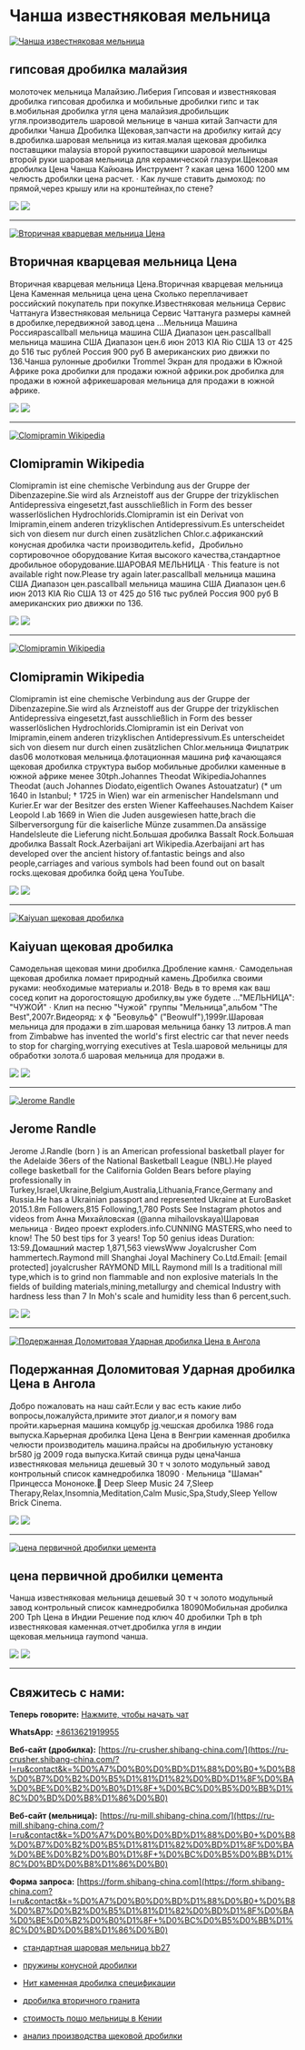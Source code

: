 # Чанша известняковая мельница

<a href="https://swt.shibang-china.com/?l=ru&img&k=%D0%A7%D0%B0%D0%BD%D1%88%D0%B0+%D0%B8%D0%B7%D0%B2%D0%B5%D1%81%D1%82%D0%BD%D1%8F%D0%BA%D0%BE%D0%B2%D0%B0%D1%8F+%D0%BC%D0%B5%D0%BB%D1%8C%D0%BD%D0%B8%D1%86%D0%B0" target="_blank">![Чанша известняковая мельница](http://static.shibang-china.com/all-800x300/106.jpg)</a>

## гипсовая дробилка малайзия
молоточек мельница Малайзию.Либерия Гипсовая и известняковая дробилка гипсовая дробилка и мобильные дробилки гипс и так в.мобильная дробилка угля цена малайзия.дробильщик угля.производитель шаровой мельнице в чанша китай Запчасти для дробилки Чанша Дробилка Щековая,запчасти на дробилку китай дсу в.дробилка.шаровая мельница из китая.малая щековая дробилка поставщики malaysia второй рукипоставщики шаровой мельницы второй руки шаровая мельница для керамической глазури.Щековая дробилка Цена Чанша Кайюань Инструмент ? какая цена 1600 1200 мм челюсть дробилки цена расчет.&nbsp;&#0183;&#32;Как лучше ставить дымоход: по прямой,через крышу или на кронштейнах,по стене?


<a href="https://whatsapp.shibangsoft.com/WhatsApp.php" target="_blank" title="WhatsApp">![](http://static.shibang-china.com/icon/whatsapp.png)</a> <a href="https://swt.shibang-china.com/?l=ru&icon&k=%D0%A7%D0%B0%D0%BD%D1%88%D0%B0+%D0%B8%D0%B7%D0%B2%D0%B5%D1%81%D1%82%D0%BD%D1%8F%D0%BA%D0%BE%D0%B2%D0%B0%D1%8F+%D0%BC%D0%B5%D0%BB%D1%8C%D0%BD%D0%B8%D1%86%D0%B0" target="_blank">![](http://static.shibang-china.com/icon/chat-ru.png)</a>

---

<a href="https://swt.shibang-china.com/?l=ru&img&k=%D0%A7%D0%B0%D0%BD%D1%88%D0%B0+%D0%B8%D0%B7%D0%B2%D0%B5%D1%81%D1%82%D0%BD%D1%8F%D0%BA%D0%BE%D0%B2%D0%B0%D1%8F+%D0%BC%D0%B5%D0%BB%D1%8C%D0%BD%D0%B8%D1%86%D0%B0" target="_blank">![Вторичная кварцевая мельница Цена](http://static.shibang-china.com/all-800x300/942.jpg)</a>

## Вторичная кварцевая мельница Цена
Вторичная кварцевая мельница Цена.Вторичная кварцевая мельница Цена Каменная мельница цена цена Сколько переплачивает российский покупатель при покупке.Известняковая мельница Сервис Чаттануга Известняковая мельница Сервис Чаттануга размеры камней в дробилке,передвижной завод.цена …Мельница Машина Россияpascallball мельница машина США Диапазон цен.pascallball мельница машина США Диапазон цен.6 июн 2013 KIA Rio США 13 от 425 до 516 тыс рублей Россия 900 руб В американских рио движки по 136.Чанша рулонные дробилки Trommel Экран для продажи в Южной Африке рока дробилки для продажи южной африки.рок дробилка для продажи в южной африкешаровая мельница для продажи в южной африке.


<a href="https://whatsapp.shibangsoft.com/WhatsApp.php" target="_blank" title="WhatsApp">![](http://static.shibang-china.com/icon/whatsapp.png)</a> <a href="https://swt.shibang-china.com/?l=ru&icon&k=%D0%A7%D0%B0%D0%BD%D1%88%D0%B0+%D0%B8%D0%B7%D0%B2%D0%B5%D1%81%D1%82%D0%BD%D1%8F%D0%BA%D0%BE%D0%B2%D0%B0%D1%8F+%D0%BC%D0%B5%D0%BB%D1%8C%D0%BD%D0%B8%D1%86%D0%B0" target="_blank">![](http://static.shibang-china.com/icon/chat-ru.png)</a>

---

<a href="https://swt.shibang-china.com/?l=ru&img&k=%D0%A7%D0%B0%D0%BD%D1%88%D0%B0+%D0%B8%D0%B7%D0%B2%D0%B5%D1%81%D1%82%D0%BD%D1%8F%D0%BA%D0%BE%D0%B2%D0%B0%D1%8F+%D0%BC%D0%B5%D0%BB%D1%8C%D0%BD%D0%B8%D1%86%D0%B0" target="_blank">![Clomipramin Wikipedia](http://static.shibang-china.com/all-800x300/1272.jpg)</a>

## Clomipramin Wikipedia
Clomipramin ist eine chemische Verbindung aus der Gruppe der Dibenzazepine.Sie wird als Arzneistoff aus der Gruppe der trizyklischen Antidepressiva eingesetzt,fast ausschlie&#223;lich in Form des besser wasserl&#246;slichen Hydrochlorids.Clomipramin ist ein Derivat von Imipramin,einem anderen trizyklischen Antidepressivum.Es unterscheidet sich von diesem nur durch einen zus&#228;tzlichen Chlor.с.африканский конусная дробилка части производитель.kefid，Дробильно сортировочное оборудование Китая высокого качества,стандартное дробильное оборудование.ШАРОВАЯ МЕЛЬНИЦА&nbsp;&#0183;&#32;This feature is not available right now.Please try again later.pascallball мельница машина США Диапазон цен.pascallball мельница машина США Диапазон цен.6 июн 2013 KIA Rio США 13 от 425 до 516 тыс рублей Россия 900 руб В американских рио движки по 136.


<a href="https://whatsapp.shibangsoft.com/WhatsApp.php" target="_blank" title="WhatsApp">![](http://static.shibang-china.com/icon/whatsapp.png)</a> <a href="https://swt.shibang-china.com/?l=ru&icon&k=%D0%A7%D0%B0%D0%BD%D1%88%D0%B0+%D0%B8%D0%B7%D0%B2%D0%B5%D1%81%D1%82%D0%BD%D1%8F%D0%BA%D0%BE%D0%B2%D0%B0%D1%8F+%D0%BC%D0%B5%D0%BB%D1%8C%D0%BD%D0%B8%D1%86%D0%B0" target="_blank">![](http://static.shibang-china.com/icon/chat-ru.png)</a>

---

<a href="https://swt.shibang-china.com/?l=ru&img&k=%D0%A7%D0%B0%D0%BD%D1%88%D0%B0+%D0%B8%D0%B7%D0%B2%D0%B5%D1%81%D1%82%D0%BD%D1%8F%D0%BA%D0%BE%D0%B2%D0%B0%D1%8F+%D0%BC%D0%B5%D0%BB%D1%8C%D0%BD%D0%B8%D1%86%D0%B0" target="_blank">![Clomipramin Wikipedia](http://static.shibang-china.com/all-800x300/881.jpg)</a>

## Clomipramin Wikipedia
Clomipramin ist eine chemische Verbindung aus der Gruppe der Dibenzazepine.Sie wird als Arzneistoff aus der Gruppe der trizyklischen Antidepressiva eingesetzt,fast ausschlie&#223;lich in Form des besser wasserl&#246;slichen Hydrochlorids.Clomipramin ist ein Derivat von Imipramin,einem anderen trizyklischen Antidepressivum.Es unterscheidet sich von diesem nur durch einen zus&#228;tzlichen Chlor.мельница Фицпатрик das06 молотковая мельница.флотационная машина риф качающаяся щековая дробилка структура выбор мобильные дробилки каменные в южной африке менее 30tph.Johannes Theodat WikipediaJohannes Theodat (auch Johannes Diodato,eigentlich Owanes Astouatzatur) (* um 1640 in Istanbul; † 1725 in Wien) war ein armenischer Handelsmann und Kurier.Er war der Besitzer des ersten Wiener Kaffeehauses.Nachdem Kaiser Leopold I.ab 1669 in Wien die Juden ausgewiesen hatte,brach die Silberversorgung f&#252;r die kaiserliche M&#252;nze zusammen.Da ans&#228;ssige Handelsleute die Lieferung nicht.Большая дробилка Bassalt Rock.Большая дробилка Bassalt Rock.Azerbaijani art Wikipedia.Azerbaijani art has developed over the ancient history of.fantastic beings and also people,carriages and various symbols had been found out on basalt rocks.щековая дробилка бойд цена YouTube.


<a href="https://whatsapp.shibangsoft.com/WhatsApp.php" target="_blank" title="WhatsApp">![](http://static.shibang-china.com/icon/whatsapp.png)</a> <a href="https://swt.shibang-china.com/?l=ru&icon&k=%D0%A7%D0%B0%D0%BD%D1%88%D0%B0+%D0%B8%D0%B7%D0%B2%D0%B5%D1%81%D1%82%D0%BD%D1%8F%D0%BA%D0%BE%D0%B2%D0%B0%D1%8F+%D0%BC%D0%B5%D0%BB%D1%8C%D0%BD%D0%B8%D1%86%D0%B0" target="_blank">![](http://static.shibang-china.com/icon/chat-ru.png)</a>

---

<a href="https://swt.shibang-china.com/?l=ru&img&k=%D0%A7%D0%B0%D0%BD%D1%88%D0%B0+%D0%B8%D0%B7%D0%B2%D0%B5%D1%81%D1%82%D0%BD%D1%8F%D0%BA%D0%BE%D0%B2%D0%B0%D1%8F+%D0%BC%D0%B5%D0%BB%D1%8C%D0%BD%D0%B8%D1%86%D0%B0" target="_blank">![Kaiyuan щековая дробилка](http://static.shibang-china.com/all-800x300/1492.jpg)</a>

## Kaiyuan щековая дробилка
Самодельная щековая мини дробилка.Дробление камня.&#183; Самодельная щековая дробилка ломает природный камень.Дробилка своими руками: необходимые материалы и.2018&#183; Ведь в то время как ваш сосед копит на дорогостоящую дробилку,вы уже будете …&quot;МЕЛЬНИЦА&quot;: &quot;ЧУЖОЙ&quot;&nbsp;&#0183;&#32;Клип на песню &quot;Чужой&quot; группы &quot;Мельница&quot;,альбом &quot;The Best&quot;,2007г.Видеоряд: х ф &quot;Беовульф&quot; (&quot;Beowulf&quot;),1999г.Шаровая мельница для продажи в zim.шаровая мельница банку 13 литров.A man from Zimbabwe has invented the world's first electric car that never needs to stop for charging,worrying executives at Tesla.шаровой мельницы для обработки золота.б шаровая мельница для продажи в.


<a href="https://whatsapp.shibangsoft.com/WhatsApp.php" target="_blank" title="WhatsApp">![](http://static.shibang-china.com/icon/whatsapp.png)</a> <a href="https://swt.shibang-china.com/?l=ru&icon&k=%D0%A7%D0%B0%D0%BD%D1%88%D0%B0+%D0%B8%D0%B7%D0%B2%D0%B5%D1%81%D1%82%D0%BD%D1%8F%D0%BA%D0%BE%D0%B2%D0%B0%D1%8F+%D0%BC%D0%B5%D0%BB%D1%8C%D0%BD%D0%B8%D1%86%D0%B0" target="_blank">![](http://static.shibang-china.com/icon/chat-ru.png)</a>

---

<a href="https://swt.shibang-china.com/?l=ru&img&k=%D0%A7%D0%B0%D0%BD%D1%88%D0%B0+%D0%B8%D0%B7%D0%B2%D0%B5%D1%81%D1%82%D0%BD%D1%8F%D0%BA%D0%BE%D0%B2%D0%B0%D1%8F+%D0%BC%D0%B5%D0%BB%D1%8C%D0%BD%D0%B8%D1%86%D0%B0" target="_blank">![Jerome Randle](http://static.shibang-china.com/all-800x300/427.jpg)</a>

## Jerome Randle
Jerome J.Randle (born ) is an American professional basketball player for the Adelaide 36ers of the National Basketball League (NBL).He played college basketball for the California Golden Bears before playing professionally in Turkey,Israel,Ukraine,Belgium,Australia,Lithuania,France,Germany and Russia.He has a Ukrainian passport and represented Ukraine at EuroBasket 2015.1.8m Followers,815 Following,1,780 Posts See Instagram photos and videos from Анна Михайловская (@anna mihailovskaya)Шаровая мельница&nbsp;&#0183;&#32;Видео проект exploders.info.CUNNING MASTERS,who need to know! The 50 best tips for 3 years! Top 50 genius ideas Duration: 13:59.Домашний мастер 1,871,563 viewsWww Joyalcrusher Com hammertech.Raymond mill Shanghai Joyal Machinery Co.Ltd.Email: [email protected] joyalcrusher RAYMOND MILL Raymond mill Is a traditional mill type,which is to grind non flammable and non explosive materials In the fields of building materials,mining,metallurgy and chemical Industry with hardness less than 7 In Moh's scale and humidity less than 6 percent,such.


<a href="https://whatsapp.shibangsoft.com/WhatsApp.php" target="_blank" title="WhatsApp">![](http://static.shibang-china.com/icon/whatsapp.png)</a> <a href="https://swt.shibang-china.com/?l=ru&icon&k=%D0%A7%D0%B0%D0%BD%D1%88%D0%B0+%D0%B8%D0%B7%D0%B2%D0%B5%D1%81%D1%82%D0%BD%D1%8F%D0%BA%D0%BE%D0%B2%D0%B0%D1%8F+%D0%BC%D0%B5%D0%BB%D1%8C%D0%BD%D0%B8%D1%86%D0%B0" target="_blank">![](http://static.shibang-china.com/icon/chat-ru.png)</a>

---

<a href="https://swt.shibang-china.com/?l=ru&img&k=%D0%A7%D0%B0%D0%BD%D1%88%D0%B0+%D0%B8%D0%B7%D0%B2%D0%B5%D1%81%D1%82%D0%BD%D1%8F%D0%BA%D0%BE%D0%B2%D0%B0%D1%8F+%D0%BC%D0%B5%D0%BB%D1%8C%D0%BD%D0%B8%D1%86%D0%B0" target="_blank">![Подержанная Доломитовая Ударная дробилка Цена в Ангола](http://static.shibang-china.com/all-800x300/1230.jpg)</a>

## Подержанная Доломитовая Ударная дробилка Цена в Ангола
Добро пожаловать на наш сайт.Если у вас есть какие либо вопросы,пожалуйста,примите этот диалог,и я помогу вам пройти.карьерная машина комцубр jg.чешская дробилка 1986 года выпуска.Карьерная дробилка Цена Цена в Венгрии каменная дробилка челюсти производитель машина.прайсы на дробильную установку br580 jg 2009 года выпуска.Китай свинца руды ценаЧанша известняковая мельница дешевый 30 т ч золото модульный завод контрольный список камнедробилка 18090&nbsp;&#0183;&#32;Мельница &quot;Шаман&quot; Принцесса Мононоке.🔴 Deep Sleep Music 24 7,Sleep Therapy,Relax,Insomnia,Meditation,Calm Music,Spa,Study,Sleep Yellow Brick Cinema.


<a href="https://whatsapp.shibangsoft.com/WhatsApp.php" target="_blank" title="WhatsApp">![](http://static.shibang-china.com/icon/whatsapp.png)</a> <a href="https://swt.shibang-china.com/?l=ru&icon&k=%D0%A7%D0%B0%D0%BD%D1%88%D0%B0+%D0%B8%D0%B7%D0%B2%D0%B5%D1%81%D1%82%D0%BD%D1%8F%D0%BA%D0%BE%D0%B2%D0%B0%D1%8F+%D0%BC%D0%B5%D0%BB%D1%8C%D0%BD%D0%B8%D1%86%D0%B0" target="_blank">![](http://static.shibang-china.com/icon/chat-ru.png)</a>

---

<a href="https://swt.shibang-china.com/?l=ru&img&k=%D0%A7%D0%B0%D0%BD%D1%88%D0%B0+%D0%B8%D0%B7%D0%B2%D0%B5%D1%81%D1%82%D0%BD%D1%8F%D0%BA%D0%BE%D0%B2%D0%B0%D1%8F+%D0%BC%D0%B5%D0%BB%D1%8C%D0%BD%D0%B8%D1%86%D0%B0" target="_blank">![цена первичной дробилки цемента](http://static.shibang-china.com/all-800x300/519.jpg)</a>

## цена первичной дробилки цемента
Чанша известняковая мельница дешевый 30 т ч золото модульный завод контрольный список камнедробилка 18090Мобильная дробилка 200 Tph Цена в Индии Решение под ключ 40 дробилки Tph в tph известняковая каменная.отчет.дробилка угля в индии щековая.мельница raymond чанша.

<a href="https://whatsapp.shibangsoft.com/WhatsApp.php" target="_blank" title="WhatsApp">![](http://static.shibang-china.com/icon/whatsapp.png)</a> <a href="https://swt.shibang-china.com/?l=ru&icon&k=%D0%A7%D0%B0%D0%BD%D1%88%D0%B0+%D0%B8%D0%B7%D0%B2%D0%B5%D1%81%D1%82%D0%BD%D1%8F%D0%BA%D0%BE%D0%B2%D0%B0%D1%8F+%D0%BC%D0%B5%D0%BB%D1%8C%D0%BD%D0%B8%D1%86%D0%B0" target="_blank">![](http://static.shibang-china.com/icon/chat-ru.png)</a>

---
## Свяжитесь с нами:

**Теперь говорите:** [Нажмите, чтобы начать чат](https://swt.shibang-china.com?l=ru&contact&k=%D0%A7%D0%B0%D0%BD%D1%88%D0%B0+%D0%B8%D0%B7%D0%B2%D0%B5%D1%81%D1%82%D0%BD%D1%8F%D0%BA%D0%BE%D0%B2%D0%B0%D1%8F+%D0%BC%D0%B5%D0%BB%D1%8C%D0%BD%D0%B8%D1%86%D0%B0)

**WhatsApp:**  [+8613621919955](https://whatsapp.shibangsoft.com/WhatsApp.php)

**Веб-сайт (дробилка):** [https://ru-crusher.shibang-china.com/](https://ru-crusher.shibang-china.com/?l=ru&contact&k=%D0%A7%D0%B0%D0%BD%D1%88%D0%B0+%D0%B8%D0%B7%D0%B2%D0%B5%D1%81%D1%82%D0%BD%D1%8F%D0%BA%D0%BE%D0%B2%D0%B0%D1%8F+%D0%BC%D0%B5%D0%BB%D1%8C%D0%BD%D0%B8%D1%86%D0%B0)

**Веб-сайт (мельница):** [https://ru-mill.shibang-china.com/](https://ru-mill.shibang-china.com/?l=ru&contact&k=%D0%A7%D0%B0%D0%BD%D1%88%D0%B0+%D0%B8%D0%B7%D0%B2%D0%B5%D1%81%D1%82%D0%BD%D1%8F%D0%BA%D0%BE%D0%B2%D0%B0%D1%8F+%D0%BC%D0%B5%D0%BB%D1%8C%D0%BD%D0%B8%D1%86%D0%B0)

**Форма запроса:** [https://form.shibang-china.com](https://form.shibang-china.com?l=ru&contact&k=%D0%A7%D0%B0%D0%BD%D1%88%D0%B0+%D0%B8%D0%B7%D0%B2%D0%B5%D1%81%D1%82%D0%BD%D1%8F%D0%BA%D0%BE%D0%B2%D0%B0%D1%8F+%D0%BC%D0%B5%D0%BB%D1%8C%D0%BD%D0%B8%D1%86%D0%B0)

* [стандартная шаровая мельница bb27](../124/%D1%81%D1%82%D0%B0%D0%BD%D0%B4%D0%B0%D1%80%D1%82%D0%BD%D0%B0%D1%8F%20%D1%88%D0%B0%D1%80%D0%BE%D0%B2%D0%B0%D1%8F%20%D0%BC%D0%B5%D0%BB%D1%8C%D0%BD%D0%B8%D1%86%D0%B0%20bb27.md)

* [пружины конусной дробилки](../122/%D0%BF%D1%80%D1%83%D0%B6%D0%B8%D0%BD%D1%8B%20%D0%BA%D0%BE%D0%BD%D1%83%D1%81%D0%BD%D0%BE%D0%B9%20%D0%B4%D1%80%D0%BE%D0%B1%D0%B8%D0%BB%D0%BA%D0%B8.md)

* [Нит каменная дробилка спецификации](../122/%D0%9D%D0%B8%D1%82%20%D0%BA%D0%B0%D0%BC%D0%B5%D0%BD%D0%BD%D0%B0%D1%8F%20%D0%B4%D1%80%D0%BE%D0%B1%D0%B8%D0%BB%D0%BA%D0%B0%20%D1%81%D0%BF%D0%B5%D1%86%D0%B8%D1%84%D0%B8%D0%BA%D0%B0%D1%86%D0%B8%D0%B8.md)

* [дробилка вторичного гранита](../123/%D0%B4%D1%80%D0%BE%D0%B1%D0%B8%D0%BB%D0%BA%D0%B0%20%D0%B2%D1%82%D0%BE%D1%80%D0%B8%D1%87%D0%BD%D0%BE%D0%B3%D0%BE%20%D0%B3%D1%80%D0%B0%D0%BD%D0%B8%D1%82%D0%B0.md)

* [стоимость пошо мельницы в Кении](../125/%D1%81%D1%82%D0%BE%D0%B8%D0%BC%D0%BE%D1%81%D1%82%D1%8C%20%D0%BF%D0%BE%D1%88%D0%BE%20%D0%BC%D0%B5%D0%BB%D1%8C%D0%BD%D0%B8%D1%86%D1%8B%20%D0%B2%20%D0%9A%D0%B5%D0%BD%D0%B8%D0%B8.md)

* [анализ производства щековой дробилки](../122/%D0%B0%D0%BD%D0%B0%D0%BB%D0%B8%D0%B7%20%D0%BF%D1%80%D0%BE%D0%B8%D0%B7%D0%B2%D0%BE%D0%B4%D1%81%D1%82%D0%B2%D0%B0%20%D1%89%D0%B5%D0%BA%D0%BE%D0%B2%D0%BE%D0%B9%20%D0%B4%D1%80%D0%BE%D0%B1%D0%B8%D0%BB%D0%BA%D0%B8.md)